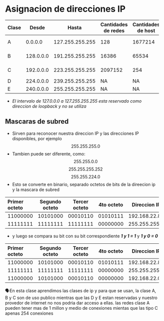 # Asignacion de direcciones IP

| Clase | Desde     | Hasta           | Cantidades de redes | Cantidades de host | Ejemplo        |
| ----- | --------- | --------------- | ------------------- | ------------------ | -------------- |
| A     | 0.0.0.0   | 127.255.255.255 | 128                 | 1677214            | redes grandes  |
| B     | 128.0.0.0 | 191.255.255.255 | 16386               | 65534              | Redes medianas |
| C     | 192.0.0.0 | 223.255.255.255 | 2097152             | 254                | Redes pequeñas |
| D     | 224.0.0.0 | 239.255.255.255 | NA                  | NA                 | Multicast      |
| E     | 240.0.0.0 | 255.255.255.255 | NA                  | NA                 | Investigacion  |
- *El intervalo de 127.0.0.0 a 127.255.255.255 esta reservado como direccion de loopback y no se utiliza*
## Mascaras de subred
- Sirven para reconocer nuestra direccion IP y las direcciones IP disponibles, por ejemplo
$$255.255.255.0$$
- Tambien puede ser diferente, como:
$$255.255.0.0$$
$$255.255.255.252$$
$$255.255.224.0$$
- Esto se converte en binario, separado octetos de bits de la direecion ip y la mascara de subred

| Primer octeto | Segundo octeto | Tercer octeto | 4to octeto | Direccion IP  |
| :------------ | -------------- | ------------- | ---------- | ------------- |
| 11000000      | 10101000       | 00010110      | 01010111   | 192.168.22.87 |
| 11111111      | 11111111       | 11111111      | 00000000   | 255.255.255.0 |
- y luego se compara su bit con su bit correspondiente **_1 y 1 = 1_** y **_1 y 0 = 0_**

| Primer octeto | Segundo octeto | Tercer octeto | 4to octeto | Direccion IP  |
| :------------ | -------------- | ------------- | ---------- | ------------- |
| 11000000      | 10101000       | 00010110      | 01010111   | 192.168.22.87 |
| 11111111      | 11111111       | 11111111      | 00000000   | 255.255.255.0 |
| 11000000      | 10101000       | 00010110      | 00000000   | 192.168.22.00 |

<p>🗣️En esta clase aprendimos las clases de ip y para que se usan, la clase A, B y C son de uso publico mientras que las D y E estan reservadas y nuestro provedor de internet no nos podria dar acceso a ellas. las redes clase A pueden tener mas de 1 millon y medio de conexiones mientas que las tipo C apenas 254 conexiones</p>